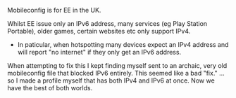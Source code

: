 Mobileconfig is for EE in the UK. 

Whilst EE issue only an IPv6 address, many services (eg Play Station Portable), older games, certain websites etc only support IPv4.
- In paticular, when hotspotting many devices expect an IPv4 address and will report "no internet" if they only get an IPv6 address.

When attempting to fix this I kept finding myself sent to an archaic, very old mobileconfig file that blocked IPv6 entirely. This seemed like a bad "fix."
... so I made a profile myself that has both IPv4 and IPv6 at once. 
Now we have the best of both worlds. 

